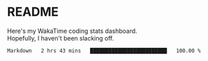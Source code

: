 # README

Here's my WakaTime coding stats dashboard.  
Hopefully, I haven't been slacking off.

<!--START_SECTION:waka-->

```txt
Markdown   2 hrs 43 mins   █████████████████████████   100.00 %
```

<!--END_SECTION:waka-->